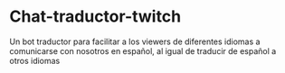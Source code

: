 # Chat-traductor-twitch
Un bot traductor para facilitar a los viewers de diferentes idiomas a comunicarse con nosotros en español, al igual de traducir de español a otros idiomas
